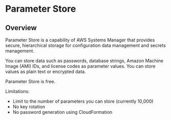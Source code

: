 # Parameter Store

## Overview

Parameter Store is a capability of AWS Systems Manager that provides secure, hierarchical storage for configuration data management and secrets management.

You can store data such as passwords, database strings, Amazon Machine Image (AMI) IDs, and license codes as parameter values. You can store values as plain text or encrypted data.

Parameter Store is free.

Limitations:
- Limit to the number of parameters you can store (currently 10,000)
- No key rotation
- No password generation using CloudFormation
